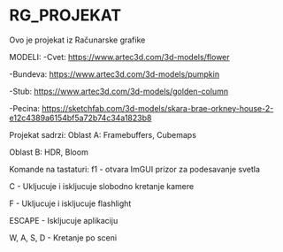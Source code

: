 # RG_PROJEKAT
Ovo je projekat iz Računarske grafike

MODELI:
-Cvet:
https://www.artec3d.com/3d-models/flower

-Bundeva:
https://www.artec3d.com/3d-models/pumpkin

-Stub:
https://www.artec3d.com/3d-models/golden-column

-Pecina:
https://sketchfab.com/3d-models/skara-brae-orkney-house-2-e12c4389a6154bf5a72b74c34a1823b8

Projekat sadrzi:
Oblast A: Framebuffers, Cubemaps

Oblast B: HDR, Bloom

Komande na tastaturi:
f1 - otvara ImGUI prizor za podesavanje svetla

C - Ukljucuje i iskljucuje slobodno kretanje kamere

F - Ukljucuje i iskljucuje flashlight

ESCAPE - Iskljucuje aplikaciju

W, A, S, D - Kretanje po sceni

